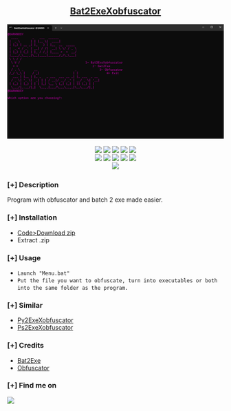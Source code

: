 <h2 align="center"><u>Bat2ExeXobfuscator</u></h2>

![preview](https://github.com/DARKNOSY/Bat2ExeXobfuscator/blob/main/media/1.png?raw=true)
<p align="center">
    <img src="https://img.shields.io/github/stars/DARKNOSY/Bat2ExeXobfuscator?style=for-the-badge&color=orange">
    <img src="https://img.shields.io/github/forks/DARKNOSY/Bat2ExeXobfuscator?style=for-the-badge&color=purple">
    <img src="https://img.shields.io/github/license/DARKNOSY/Bat2ExeXobfuscator?style=for-the-badge&color=blue">
    <img src="https://img.shields.io/github/issues/DARKNOSY/Bat2ExeXobfuscator?style=for-the-badge&color=red">
    <img src="https://img.shields.io/github/contributors/DARKNOSY/Bat2ExeXobfuscator?style=for-the-badge&color=cyan">
<br>
    <img src="https://img.shields.io/badge/Author-DARKNOSY-magenta?style=flat-square">
    <img src="https://img.shields.io/badge/Open%20Source-Yes-orange?style=flat-square">
    <img src="https://img.shields.io/badge/Maintained-Yes-cyan?style=flat-square">
    <img src="https://img.shields.io/badge/Made%20In-France-green?style=flat-square">
    <img src="https://img.shields.io/badge/Written%20In-Batch-blue?style=flat-square">
<br>
    <img src="https://github-readme-stats.vercel.app/api/pin/?username=DARKNOSY&repo=Bat2ExeXobfuscator&theme=synthwave">
</p>

### [+] Description
Program with obfuscator and batch 2 exe made easier.

### [+] Installation
 - <a href="https://github.com/DARKNOSY/Bat2ExeXobfuscator/archive/refs/heads/main.zip">Code>Download zip</a>
 - Extract .zip

### [+] Usage
 - `Launch "Menu.bat"`
 - `Put the file you want to obfuscate, turn into executables or both into the same folder as the program.`

### [+] Similar
 - <a href="https://github.com/DARKNOSY/Py2ExeXobfuscator">Py2ExeXobfuscator</a>
 - <a href="https://github.com/DARKNOSY/Ps2ExeXobfuscator">Ps2ExeXobfuscator</a>

### [+] Credits 
- <a href="https://github.com/r00t-3xp10it/PandoraBox">Bat2Exe</a>
- <a href="https://github.com/SkyEmie/batch-obfuscator">Obfuscator</a>

### [+] Find me on 
<a href="mailto:dark.help87@yahoo.com" target="_blank"><img src="https://img.shields.io/badge/Email-dark.help87@yahoo.com-blue?style=for-the-badge&logo=gmail"></a>

